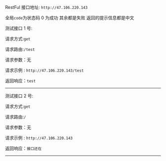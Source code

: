 RestFul 接口地址: `http://47.106.220.143`

全局`code`为状态码 0 为成功 其余都是失败 返回的提示信息都是中文

测试接口 1 号:

请求方式:`get`

请求路由:`/test`

请求参数：无

请求示例 : `http://47.106.220.143/test`

返回响应：`test`

---

测试接口 2 号:

请求方式:`get`

请求路由:`/`

请求参数：无

请求示例 : `http://47.106.220.143`

返回响应：`接口还在`

---